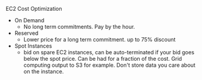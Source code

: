 EC2 Cost Optimization

* On Demand
    * No long term commitments.  Pay by the hour.
* Reserved
    * Lower price for a long term commitment. up to 75% discount
* Spot Instances
    * bid on spare EC2 instances, can be auto-terminated if your bid goes below the spot price.  Can be had for a fraction of the cost.  Grid computing output to S3 for example.  Don't store data you care about on the instance.


